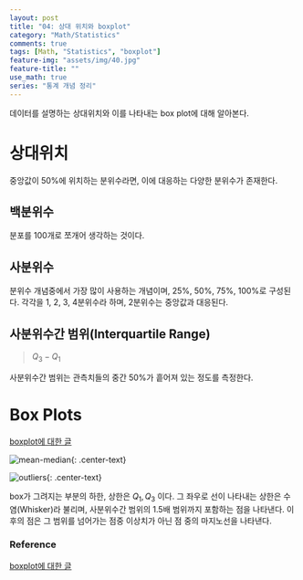 ```yaml
---
layout: post
title: "04: 상대 위치와 boxplot"
category: "Math/Statistics"
comments: true
tags: [Math, "Statistics", "boxplot"]
feature-img: "assets/img/40.jpg"
feature-title: ""
use_math: true
series: "통계 개념 정리"
---
```


데이터를 설명하는 상대위치와 이를 나타내는 box plot에 대해 알아본다.  

# 상대위치

중앙값이 50%에 위치하는 분위수라면, 이에 대응하는 다양한 분위수가 존재한다.

## 백분위수
분포를 100개로 쪼개어 생각하는 것이다.

## 사분위수
분위수 개념중에서 가장 많이 사용하는 개념이며, 25%, 50%, 75%, 100%로 구성된다. 각각을 1, 2, 3, 4분위수라 하며, 2분위수는 중앙값과 대응된다.


## 사분위수간 범위(Interquartile Range)
> $Q_3 - Q_1$

사분위수간 범위는 관측치들의 중간 50%가 흩어져 있는 정도를 측정한다.



# Box Plots
[boxplot에 대한 글](https://boxnwhis.kr/2019/02/19/boxplot.html)


![mean-median](https://user-images.githubusercontent.com/37871541/82112518-7dcaa380-9788-11ea-9264-a3121edf731f.gif){: .center-text}





![outliers](https://user-images.githubusercontent.com/37871541/82112542-b23e5f80-9788-11ea-9ec8-8dfcc94045f7.png){: .center-text}

box가 그려지는 부분의 하한, 상한은 $Q_1, Q_3$ 이다. 그 좌우로 선이 나타내는 상한은 수염(Whisker)라 불리며, 사분위수간 범위의 1.5배 범위까지 포함하는 점을 나타낸다. 이 후의 점은 그 범위를 넘어가는 점중 이상치가 아닌 점 중의 마지노선을 나타낸다.




### Reference
[boxplot에 대한 글](https://boxnwhis.kr/2019/02/19/boxplot.html)